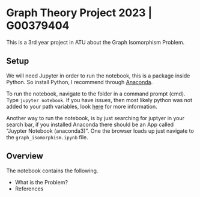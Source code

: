 # Graph Theory Project 2023 | G00379404

This is a 3rd year project in ATU about the Graph Isomorphism Problem.

## Setup

We will need Jupyter in order to run the notebook, this is a package inside Python. So install Python, I recommend through [Anaconda](https://docs.anaconda.com/anaconda/install/index.html). 

To run the notebook, navigate to the folder in a command prompt (cmd). Type `jupyter notebook`. If you have issues, then most likely python was not added to your path variables, look [here](https://www.educative.io/answers/how-to-add-python-to-path-variable-in-windows) for more information.

Another way to run the notebook, is by just searching for juptyer in your search bar, if you installed Anaconda there should be an App called "Juypter Notebook (anaconda3)". One the browser loads up just navigate to the `graph_isomorphism.ipynb` file.

## Overview

The notebook contains the following.

- What is the Problem?
- References